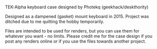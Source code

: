 TEK-Alpha keyboard case designed by Photekq (geekhack/deskthority)

Designed as a dampened (gasket) mount keyboard in 2015. Project was ditched due to me quitting the hobby temporarily.

Files are intended to be used for renders, but you can use them for whatever you want - no limits. Please credit me for the case design if you post any renders online or if you use the files towards another project.
